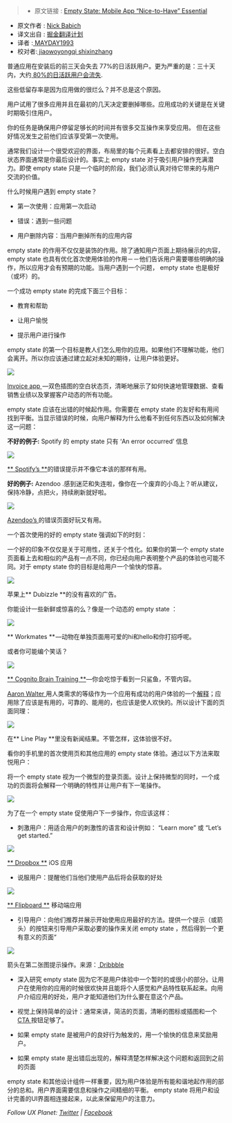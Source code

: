 > * 原文链接 : [ Empty State: Mobile App “Nice-to-Have” Essential ](https://uxplanet.org/empty-state-mobile-app-nice-to-have-essential-f11c29f01f3)
* 原文作者 : [ Nick Babich ](http://babich.biz/)
* 译文出自 : [掘金翻译计划](https://github.com/xitu/gold-miner)
* 译者 :[ MAYDAY1993 ](https://github.com/MAYDAY1993)
* 校对者:[ jiaowoyongqi ](https://github.com/jiaowoyongqi) [ shixinzhang ](https://github.com/shixinzhang)

普通应用在安装后的前三天会失去 77%的日活跃用户。更为严重的是：三十天内，大约[ 80%的日活跃用户会流失](https://www.linkedin.com/pulse/losing-80-mobile-users-normal-why-best-apps-do-better-andrew-chen).

这些低留存率是因为应用做的很烂么？并不总是这个原因。

用户试用了很多应用并且在最初的几天决定要删掉哪些。应用成功的关键是在关键时期吸引住用户。

你的任务是确保用户停留足够长的时间并有很多交互操作来享受应用。 但在这些好情况发生之前他们应该享受第一次使用。

通常我们设计一个很受欢迎的界面，布局里的每个元素看上去都安排的很好。空白状态界面通常是你最后设计的。事实上 empty state 对于吸引用户操作充满潜力。即使 empty state 只是一个临时的阶段，我们必须认真对待它带来的与用户交流的价值。

什么时候用户遇到 empty state？

* 第一次使用：应用第一次启动

* 错误：遇到一些问题

* 用户删除内容：当用户删掉所有的应用内容

 empty state 的作用不仅仅是装饰的作用。除了通知用户页面上期待展示的内容， empty state 也具有优化首次使用体验的作用－－他们告诉用户需要哪些明确的操作，所以应用才会有预期的功能。当用户遇到一个问题， empty state 也是极好（或坏）的。

一个成功 empty state 的完成下面三个目标：

* 教育和帮助

* 让用户愉悦

* 提示用户进行操作

 empty state 的第一个目标是教人们怎么用你的应用。如果他们不理解功能，他们会离开。所以你应该通过建立起对未知的期待，让用户体验更好。

![](https://cdn-images-1.medium.com/max/800/1*Ssdl9aLaPp00aSyXk_9dfw.gif)


[ Invoice app ](https://dribbble.com/shots/2264802-Empty-states) —双色插图的空白状态页，清晰地展示了如何快速地管理数据、查看销售业绩以及掌握客户动态的所有功能。


 empty state 应该在出错的时候起作用。你需要在 empty state  的友好和有用间找到平衡。当显示错误的时候，向用户解释为什么他看不到任何东西以及如何解决这一问题：

**不好的例子:** Spotify 的 empty state 只有 ‘An error occurred’ 信息


![](https://cdn-images-1.medium.com/max/800/1*flCJh0D4pHW_MvN4WRwRxw.png)


[** Spotify’s **](https://itunes.apple.com/us/app/spotify-music/id324684580?mt=8)的错误提示并不像它本该的那样有用。

**好的例子:** Azendoo .感到迷茫和失连啦，像你在一个废弃的小岛上？听从建议，保持冷静，点把火，持续刷新就好啦。

![](https://cdn-images-1.medium.com/max/800/1*ydkY2tT5WIKUUH6KE6Te3w.png)

[ Azendoo’s ](https://itunes.apple.com/us/app/azendoo-tasks-conversations/id581907820?mt=8)的错误页面好玩又有用。

一个首次使用的好的 empty state 强调如下的时刻：

一个好的印象不仅仅是关于可用性，还关于个性化。如果你的第一个 empty state 页面看上去和相似的产品有一点不同，你已经向用户表明整个产品的体验也可能不同。对于 empty state 你的目标是给用户一个愉快的惊喜。

![](https://cdn-images-1.medium.com/max/800/1*lds5Wy3tr9ZfczCvBDQcfA.png)

苹果上** Dubizzle **的没有喜欢的广告。

你能设计一些新鲜或惊喜的么？像是一个动态的 empty state ：

![](https://cdn-images-1.medium.com/max/800/1*8rPDEnwRzQnReRL0CKdLzA.gif)

** Workmates ** —动物在单独页面用可爱的hi和hello和你打招呼呢。

或者你可能编个笑话？

![](https://cdn-images-1.medium.com/max/800/1*JBp1Gfz0tEyjkMsnncv-WA.png)


[** Cognito Brain Training **](https://itunes.apple.com/us/app/cognito-brain-training-games/id872808619?mt=8)—你会吃惊于看到一只鲨鱼，不管内容。

[ Aaron Walter ](https://twitter.com/aarron?lang=en)用人类需求的等级作为一个应用有成功的用户体验的一个[解释](https://speakerdeck.com/aarron/learning-to-love-humans-emotional-interface-design)；应用除了应该是有用的，可靠的、能用的，也应该是使人欢快的。所以设计下面的页面同理：

![](https://cdn-images-1.medium.com/max/800/1*YkkBujuWgkAgfHzF2LhGIA.jpeg)

在** Line Play **里没有新闻结果。不管怎样，这体验很不好。

看你的手机里的首次使用页和其他应用的 empty state 体验。通过以下方法来取悦用户：

将一个 empty state 视为一个微型的登录页面。设计上保持微型的同时，一个成功的页面将会解释一个明确的特性并让用户有下一笔操作。

![](https://cdn-images-1.medium.com/max/800/1*8uoH4mJgXckTrXI00ENcsA.png)


为了在一个 empty state 促使用户下一步操作，你应该这样：

* 刺激用户：用适合用户的刺激性的语言和设计例如： “Learn more” 或 “Let’s get started.”

![](https://cdn-images-1.medium.com/max/800/1*vPq7xB-7dPR0lbm0yrXokg.png)

[** Dropbox **](https://itunes.apple.com/us/app/dropbox/id327630330?mt=8) iOS 应用

* 说服用户：提醒他们当他们使用产品后将会获取的好处

![](https://cdn-images-1.medium.com/max/800/0*NJntJk_zESA2Wh9r.)


[** Flipboard **](https://flipboard.com/) 移动端应用

* 引导用户：向他们推荐并展示开始使用应用最好的方法。提供一个提示（或箭头）的按钮来引导用户采取必要的操作来关闭 empty state ，然后得到一个更有意义的页面“

![](https://cdn-images-1.medium.com/max/800/0*x9PMwcO5DYUoRmeP.png)

箭头在第二张图提示操作。来源：[ Dribbble ](https://dribbble.com/shots/2096264-Empty-states)

* 深入研究 empty state 因为它不是用户体验中一个暂时的或很小的部分。让用户在使用你的应用的时候很欢快并且能将个人感觉和产品特性联系起来。向用户介绍应用的好处，用户才能知道他们为什么要在意这个产品。

* 视觉上保持简单的设计：通常来讲，简洁的页面，清晰的图标或插图和一个 [ CTA ](https://en.wikipedia.org/wiki/CTA) 按钮足够了。

* 如果 empty state 是被用户的良好行为触发的，用一个愉快的信息来奖励用户。

* 如果 empty state 是出错后出现的，解释清楚怎样解决这个问题和返回到之前的页面

 empty state 和其他设计组件一样重要，因为用户体验是所有能和谐地起作用的部分的总和。用户界面需要信息和操作之间精细的平衡。 empty state 将用户和设计完善的UI界面相连接起来，以此来保留用户的注意力。

_Follow UX Planet:_ [_Twitter_](https://twitter.com/101babich) _|_ [_Facebook_](https://www.facebook.com/uxplanet/)
